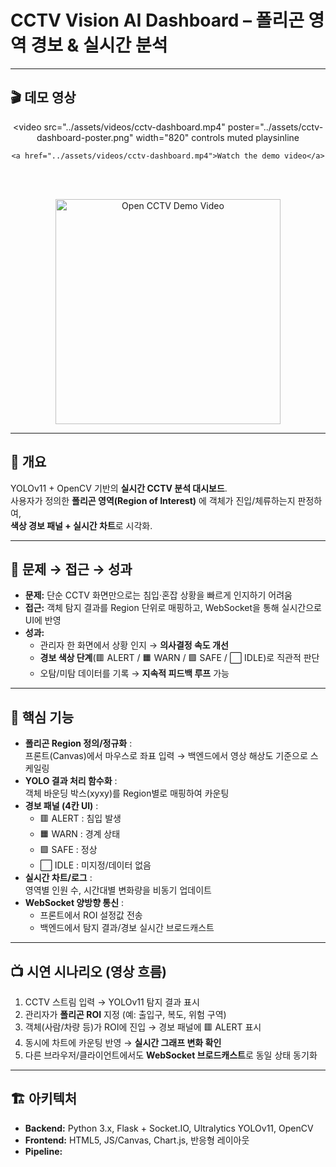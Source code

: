 # CCTV Vision AI Dashboard – 폴리곤 영역 경보 & 실시간 분석

---

## 🎬 데모 영상

<div align="center">

  <!-- HTML5 비디오 -->
  <video 
    src="../assets/videos/cctv-dashboard.mp4"
    poster="../assets/cctv-dashboard-poster.png"
    width="820"
    controls
    muted
    playsinline
  >
    <a href="../assets/videos/cctv-dashboard.mp4">Watch the demo video</a>
  </video>

  <br/><br/>

  <!-- 썸네일 링크 (fallback) -->
  <a href="../assets/videos/cctv-dashboard.mp4" target="_blank" rel="noopener">
    <img src="../assets/cctv-dashboard-poster.png" width="360" alt="Open CCTV Demo Video">
  </a>

</div>

---

## 📌 개요
YOLOv11 + OpenCV 기반의 **실시간 CCTV 분석 대시보드**.  
사용자가 정의한 **폴리곤 영역(Region of Interest)** 에 객체가 진입/체류하는지 판정하여,  
**색상 경보 패널 + 실시간 차트**로 시각화.

---

## 🎯 문제 → 접근 → 성과
- **문제:** 단순 CCTV 화면만으로는 침입·혼잡 상황을 빠르게 인지하기 어려움  
- **접근:** 객체 탐지 결과를 Region 단위로 매핑하고, WebSocket을 통해 실시간으로 UI에 반영  
- **성과:**  
  - 관리자 한 화면에서 상황 인지 → **의사결정 속도 개선**  
  - **경보 색상 단계**(🟥 ALERT / 🟧 WARN / 🟩 SAFE / ⬜ IDLE)로 직관적 판단  
  - 오탐/미탐 데이터를 기록 → **지속적 피드백 루프** 가능

---

## 🧩 핵심 기능
- **폴리곤 Region 정의/정규화** :  
  프론트(Canvas)에서 마우스로 좌표 입력 → 백엔드에서 영상 해상도 기준으로 스케일링
- **YOLO 결과 처리 함수화** :  
  객체 바운딩 박스(xyxy)를 Region별로 매핑하여 카운팅
- **경보 패널 (4칸 UI)** :  
  - 🟥 ALERT : 침입 발생  
  - 🟧 WARN : 경계 상태  
  - 🟩 SAFE : 정상  
  - ⬜ IDLE : 미지정/데이터 없음
- **실시간 차트/로그** :  
  영역별 인원 수, 시간대별 변화량을 비동기 업데이트
- **WebSocket 양방향 통신** :  
  - 프론트에서 ROI 설정값 전송  
  - 백엔드에서 탐지 결과/경보 실시간 브로드캐스트

---

## 📺 시연 시나리오 (영상 흐름)
1. CCTV 스트림 입력 → YOLOv11 탐지 결과 표시  
2. 관리자가 **폴리곤 ROI** 지정 (예: 출입구, 복도, 위험 구역)  
3. 객체(사람/차량 등)가 ROI에 진입 → 경보 패널에 🟥 ALERT 표시  
4. 동시에 차트에 카운팅 반영 → **실시간 그래프 변화 확인**  
5. 다른 브라우저/클라이언트에서도 **WebSocket 브로드캐스트**로 동일 상태 동기화

---

## 🏗 아키텍처
- **Backend:** Python 3.x, Flask + Socket.IO, Ultralytics YOLOv11, OpenCV  
- **Frontend:** HTML5, JS/Canvas, Chart.js, 반응형 레이아웃  
- **Pipeline:**  
